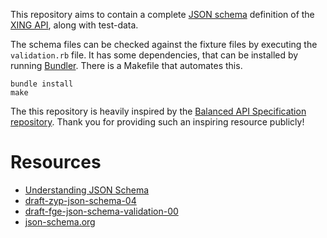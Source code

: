 This repository aims to contain a complete [JSON schema](http://json-schema.org) definition of
the [XING API](https://dev.xing.com/docs/resources), along with test-data.

The schema files can be checked against the fixture files by executing
the `validation.rb` file. It has some dependencies, that can be
installed by running [Bundler](http://bundler.io/).  There is a Makefile that automates
this.

    bundle install
    make

The this repository is heavily inspired by the
[Balanced API Specification repository](https://github.com/balanced/balanced-api). Thank
you for providing such an inspiring resource publicly!

# Resources

* [Understanding JSON Schema](https://spacetelescope.github.io/understanding-json-schema)
* [draft-zyp-json-schema-04](http://tools.ietf.org/id/draft-zyp-json-schema-04.txt)
* [draft-fge-json-schema-validation-00](http://tools.ietf.org/id/draft-fge-json-schema-validation-00.txt)
* [json-schema.org](http://json-schema.org/)
